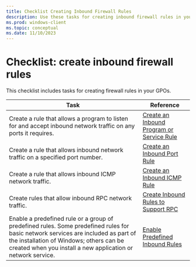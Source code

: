 ```yaml
---
title: Checklist Creating Inbound Firewall Rules 
description: Use these tasks for creating inbound firewall rules in your GPOs for Windows Defender Firewall with Advanced Security.
ms.prod: windows-client
ms.topic: conceptual
ms.date: 11/10/2023
---
```


# Checklist: create inbound firewall rules

This checklist includes tasks for creating firewall rules in your GPOs.

| Task | Reference |
| - | - |
| Create a rule that allows a program to listen for and accept inbound network traffic on any ports it requires. | [Create an Inbound Program or Service Rule](create-an-inbound-program-or-service-rule.md)|
| Create a rule that allows inbound network traffic on a specified port number. | [Create an Inbound Port Rule](create-an-inbound-port-rule.md)|
| Create a rule that allows inbound ICMP network traffic. | [Create an Inbound ICMP Rule](create-an-inbound-icmp-rule.md)|
| Create rules that allow inbound RPC network traffic. | [Create Inbound Rules to Support RPC](create-inbound-rules-to-support-rpc.md)|
| Enable a predefined rule or a group of predefined rules. Some predefined rules for basic network services are included as part of the installation of Windows; others can be created when you install a new application or network service. | [Enable Predefined Inbound Rules](enable-predefined-inbound-rules.md)|
